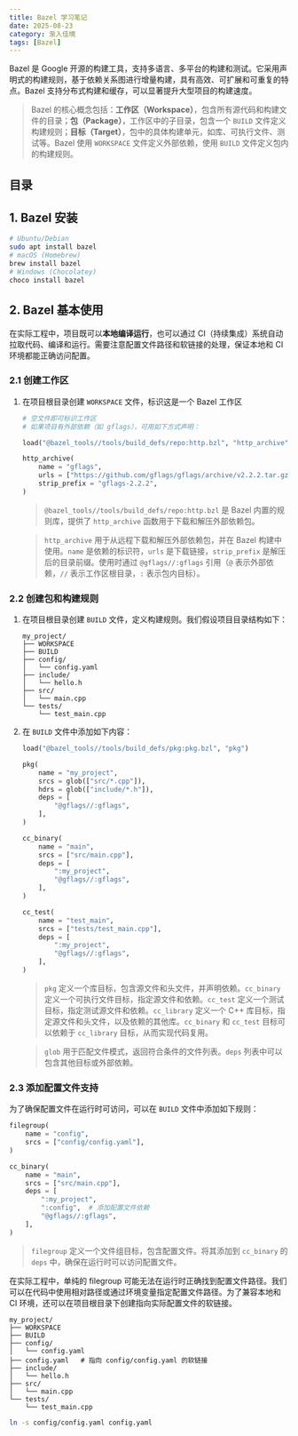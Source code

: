 ```yaml
---
title: Bazel 学习笔记
date: 2025-08-23
category: 渐入佳境
tags: [Bazel]
---
```


Bazel 是 Google 开源的构建工具，支持多语言、多平台的构建和测试。它采用声明式的构建规则，基于依赖关系图进行增量构建，具有高效、可扩展和可重复的特点。Bazel 支持分布式构建和缓存，可以显著提升大型项目的构建速度。


> Bazel 的核心概念包括：**工作区（Workspace）**，包含所有源代码和构建文件的目录；**包（Package）**，工作区中的子目录，包含一个 `BUILD` 文件定义构建规则；**目标（Target）**，包中的具体构建单元，如库、可执行文件、测试等。Bazel 使用 `WORKSPACE` 文件定义外部依赖，使用 `BUILD` 文件定义包内的构建规则。

## 目录


## 1. Bazel 安装

```sh
# Ubuntu/Debian
sudo apt install bazel
# macOS (Homebrew)
brew install bazel
# Windows (Chocolatey)
choco install bazel
```

## 2. Bazel 基本使用

在实际工程中，项目既可以**本地编译运行**，也可以通过 CI（持续集成）系统自动拉取代码、编译和运行。需要注意配置文件路径和软链接的处理，保证本地和 CI 环境都能正确访问配置。

### 2.1 创建工作区

1. 在项目根目录创建 `WORKSPACE` 文件，标识这是一个 Bazel 工作区

    ```python
    # 空文件即可标识工作区
    # 如果项目有外部依赖（如 gflags），可用如下方式声明：

    load("@bazel_tools//tools/build_defs/repo:http.bzl", "http_archive")

    http_archive(
        name = "gflags",
        urls = ["https://github.com/gflags/gflags/archive/v2.2.2.tar.gz"],
        strip_prefix = "gflags-2.2.2",
    )
    ```
    > `@bazel_tools//tools/build_defs/repo:http.bzl` 是 Bazel 内置的规则库，提供了 `http_archive` 函数用于下载和解压外部依赖包。

    > `http_archive` 用于从远程下载和解压外部依赖包，并在 Bazel 构建中使用。`name` 是依赖的标识符，`urls` 是下载链接，`strip_prefix` 是解压后的目录前缀。使用时通过 `@gflags//:gflags` 引用（`@` 表示外部依赖，`//` 表示工作区根目录，`:` 表示包内目标）。

### 2.2 创建包和构建规则

1. 在项目根目录创建 `BUILD` 文件，定义构建规则。我们假设项目目录结构如下：

    ```
    my_project/
    ├── WORKSPACE
    ├── BUILD
    ├── config/
    │   └── config.yaml
    ├── include/
    │   └── hello.h
    ├── src/
    │   └── main.cpp
    └── tests/
        └── test_main.cpp
    ```

2. 在 `BUILD` 文件中添加如下内容：

    ```python
    load("@bazel_tools//tools/build_defs/pkg:pkg.bzl", "pkg")

    pkg(
        name = "my_project",
        srcs = glob(["src/*.cpp"]),
        hdrs = glob(["include/*.h"]),
        deps = [
            "@gflags//:gflags",
        ],
    )

    cc_binary(
        name = "main",
        srcs = ["src/main.cpp"],
        deps = [
            ":my_project",
            "@gflags//:gflags",
        ],
    )

    cc_test(
        name = "test_main",
        srcs = ["tests/test_main.cpp"],
        deps = [
            ":my_project",
            "@gflags//:gflags",
        ],
    )
    ```

    > `pkg` 定义一个库目标，包含源文件和头文件，并声明依赖。`cc_binary` 定义一个可执行文件目标，指定源文件和依赖。`cc_test` 定义一个测试目标，指定测试源文件和依赖。`cc_library` 定义一个 C++ 库目标，指定源文件和头文件，以及依赖的其他库。`cc_binary` 和 `cc_test` 目标可以依赖于 `cc_library` 目标，从而实现代码复用。

    > `glob` 用于匹配文件模式，返回符合条件的文件列表。`deps` 列表中可以包含其他目标或外部依赖。

### 2.3 添加配置文件支持

为了确保配置文件在运行时可访问，可以在 `BUILD` 文件中添加如下规则：

```python
filegroup(
    name = "config",
    srcs = ["config/config.yaml"],
)

cc_binary(
    name = "main",
    srcs = ["src/main.cpp"],
    deps = [
        ":my_project",
        ":config",  # 添加配置文件依赖
        "@gflags//:gflags",
    ],
)
```
> `filegroup` 定义一个文件组目标，包含配置文件。将其添加到 `cc_binary` 的 `deps` 中，确保在运行时可以访问配置文件。

在实际工程中，单纯的 filegroup 可能无法在运行时正确找到配置文件路径。我们可以在代码中使用相对路径或通过环境变量指定配置文件路径。为了兼容本地和 CI 环境，还可以在项目根目录下创建指向实际配置文件的软链接。

```
my_project/
├── WORKSPACE
├── BUILD
├── config/
│   └── config.yaml
├── config.yaml   # 指向 config/config.yaml 的软链接
├── include/
│   └── hello.h
├── src/
│   └── main.cpp
└── tests/
    └── test_main.cpp
```
```sh
ln -s config/config.yaml config.yaml
```
